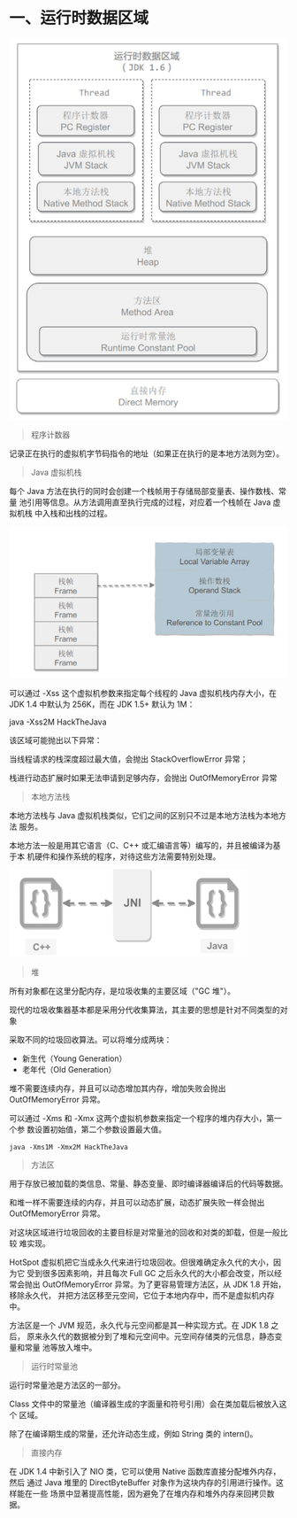 # 一、运行时数据区域

![img.png](img.png)

> 程序计数器

记录正在执行的虚拟机字节码指令的地址（如果正在执行的是本地方法则为空）。

> Java 虚拟机栈

每个 Java 方法在执行的同时会创建一个栈帧用于存储局部变量表、操作数栈、常量
池引用等信息。从方法调用直至执行完成的过程，对应着一个栈帧在 Java 虚拟机栈
中入栈和出栈的过程。

![img_1.png](img_1.png)

可以通过 -Xss 这个虚拟机参数来指定每个线程的 Java 虚拟机栈内存大小，在 JDK
1.4 中默认为 256K，而在 JDK 1.5+ 默认为 1M：

java -Xss2M HackTheJava

该区域可能抛出以下异常：

当线程请求的栈深度超过最大值，会抛出 StackOverflowError 异常；

栈进行动态扩展时如果无法申请到足够内存，会抛出 OutOfMemoryError 异常

> 本地方法栈

本地方法栈与 Java 虚拟机栈类似，它们之间的区别只不过是本地方法栈为本地方法
服务。

本地方法一般是用其它语言（C、C++ 或汇编语言等）编写的，并且被编译为基于本
机硬件和操作系统的程序，对待这些方法需要特别处理。

![img_2.png](img_2.png)

> 堆

所有对象都在这里分配内存，是垃圾收集的主要区域（"GC 堆"）。

现代的垃圾收集器基本都是采用分代收集算法，其主要的思想是针对不同类型的对象

采取不同的垃圾回收算法。可以将堆分成两块：

* 新生代（Young Generation）
* 老年代（Old Generation）

堆不需要连续内存，并且可以动态增加其内存，增加失败会抛出 OutOfMemoryError
异常。

可以通过 -Xms 和 -Xmx 这两个虚拟机参数来指定一个程序的堆内存大小，第一个参
数设置初始值，第二个参数设置最大值。

```angular2html
java -Xms1M -Xmx2M HackTheJava
```

> 方法区

用于存放已被加载的类信息、常量、静态变量、即时编译器编译后的代码等数据。

和堆一样不需要连续的内存，并且可以动态扩展，动态扩展失败一样会抛出
OutOfMemoryError 异常。

对这块区域进行垃圾回收的主要目标是对常量池的回收和对类的卸载，但是一般比较
难实现。

HotSpot 虚拟机把它当成永久代来进行垃圾回收。但很难确定永久代的大小，因为它
受到很多因素影响，并且每次 Full GC 之后永久代的大小都会改变，所以经常会抛出
OutOfMemoryError 异常。为了更容易管理方法区，从 JDK 1.8 开始，移除永久代，
并把方法区移至元空间，它位于本地内存中，而不是虚拟机内存中。

方法区是一个 JVM 规范，永久代与元空间都是其一种实现方式。在 JDK 1.8 之后，
原来永久代的数据被分到了堆和元空间中。元空间存储类的元信息，静态变量和常量
池等放入堆中。

> 运行时常量池

运行时常量池是方法区的一部分。

Class 文件中的常量池（编译器生成的字面量和符号引用）会在类加载后被放入这个
区域。

除了在编译期生成的常量，还允许动态生成，例如 String 类的 intern()。

> 直接内存

在 JDK 1.4 中新引入了 NIO 类，它可以使用 Native 函数库直接分配堆外内存，然后
通过 Java 堆里的 DirectByteBuffer 对象作为这块内存的引用进行操作。这样能在一些
场景中显著提高性能，因为避免了在堆内存和堆外内存来回拷贝数据。